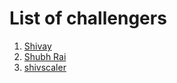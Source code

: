 # List of challengers
1. [Shivay](https://github.com/shivaylamba)
2. [Shubh Rai](https://github.com/shubhrai2811)
3. [shivscaler](http://github.com/shivscaler)

